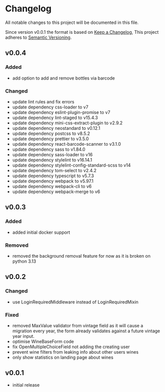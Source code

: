 # Changelog

All notable changes to this project will be documented in this file.

Since version v0.0.1 the format is based on [Keep a Changelog](https://keepachangelog.com/en/1.0.0/),
This project adheres to [Semantic Versioning](https://semver.org/spec/v2.0.0.html).

## v0.0.4

### Added

- add option to add and remove bottles via barcode

### Changed

- update lint rules and fix errors
- update dependency css-loader to v7
- update dependency eslint-plugin-promise to v7
- update dependency lint-staged to v15.4.3
- update dependency mini-css-extract-plugin to v2.9.2
- update dependency neostandard to v0.12.1
- update dependency postcss to v8.5.2
- update dependency prettier to v3.5.0
- update dependency react-barcode-scanner to v3.1.0
- update dependency sass to v1.84.0
- update dependency sass-loader to v16
- update dependency stylelint to v16.14.1
- update dependency stylelint-config-standard-scss to v14
- update dependency tom-select to v2.4.2
- update dependency typescript to v5.7.3
- update dependency webpack to v5.97.1
- update dependency webpack-cli to v6
- update dependency webpack-merge to v6

## v0.0.3

### Added

- added initial docker support

### Removed

- removed the background removal feature for now as it is broken on python 3.13

## v0.0.2

### Changed

- use LoginRequiredMiddleware instead of LoginRequiredMixin

### Fixed

- removed MaxValue validator from vintage field as it will cause a migration
  every year, the form already validates against a future vintage year input.
- optimise WineBaseForm code
- fix OpenMultipleChoiceField not adding the creating user
- prevent wine filters from leaking info about other users wines
- only show statistics on landing page about wines

## v0.0.1

- initial release
